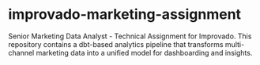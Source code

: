 # improvado-marketing-assignment
Senior Marketing Data Analyst - Technical Assignment for Improvado. This repository contains a dbt-based analytics pipeline that transforms multi-channel marketing data into a unified model for dashboarding and insights.
